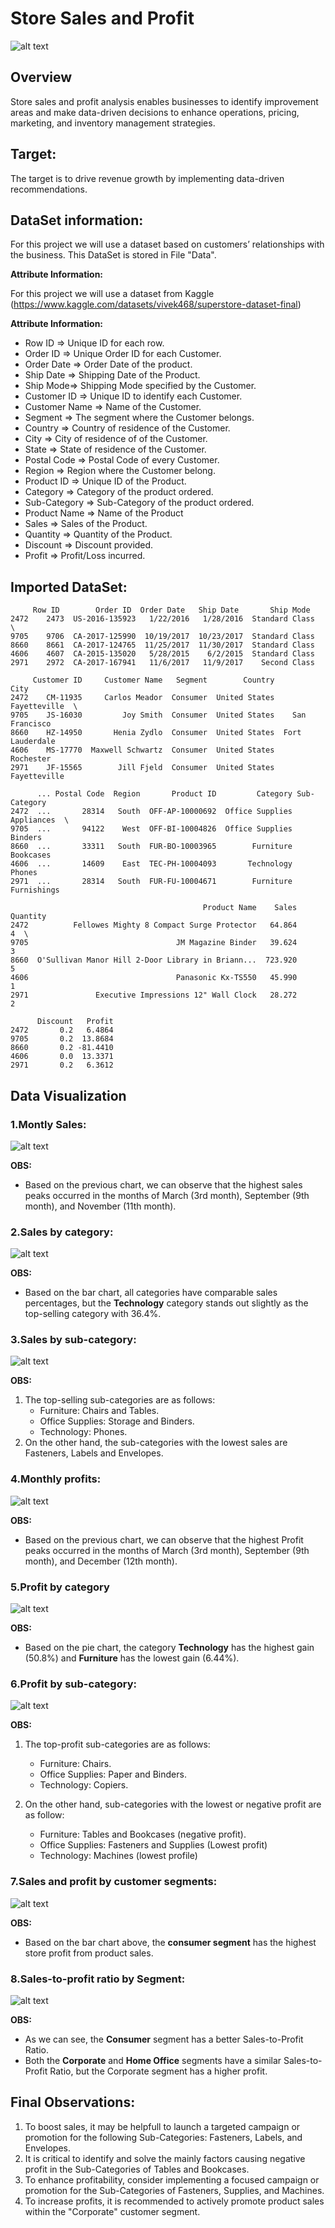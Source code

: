 # **Store Sales and Profit**

![alt text](https://github.com/Cristhian-Ninanya/store_sales_and_profit/blob/main/Images/sales_profit_cover.jpg?raw=true)

## **Overview**

Store sales and profit analysis enables businesses to identify improvement areas and make data-driven decisions to enhance operations, pricing, marketing, and inventory management strategies. 

## **Target:**
The target is to drive revenue growth by implementing data-driven recommendations.

## **DataSet information:**

For this project we will use a dataset based on customers’ relationships with the business. This DataSet is stored in File "Data".

**Attribute Information:**

For this project we will use a dataset from Kaggle (https://www.kaggle.com/datasets/vivek468/superstore-dataset-final)

**Attribute Information:**

* Row ID => Unique ID for each row.
* Order ID => Unique Order ID for each Customer.
* Order Date => Order Date of the product.
* Ship Date => Shipping Date of the Product.
* Ship Mode=> Shipping Mode specified by the Customer.
* Customer ID => Unique ID to identify each Customer.
* Customer Name => Name of the Customer.
* Segment => The segment where the Customer belongs.
* Country => Country of residence of the Customer.
* City => City of residence of of the Customer.
* State => State of residence of the Customer.
* Postal Code => Postal Code of every Customer.
* Region => Region where the Customer belong.
* Product ID => Unique ID of the Product.
* Category => Category of the product ordered.
* Sub-Category => Sub-Category of the product ordered.
* Product Name => Name of the Product
* Sales => Sales of the Product.
* Quantity => Quantity of the Product.
* Discount => Discount provided.
* Profit => Profit/Loss incurred.


## **Imported DataSet:**

```
     Row ID        Order ID  Order Date   Ship Date       Ship Mode   
2472    2473  US-2016-135923   1/22/2016   1/28/2016  Standard Class  \
9705    9706  CA-2017-125990  10/19/2017  10/23/2017  Standard Class   
8660    8661  CA-2017-124765  11/25/2017  11/30/2017  Standard Class   
4606    4607  CA-2015-135020   5/28/2015    6/2/2015  Standard Class   
2971    2972  CA-2017-167941   11/6/2017   11/9/2017    Second Class   

     Customer ID     Customer Name   Segment        Country             City   
2472    CM-11935     Carlos Meador  Consumer  United States     Fayetteville  \
9705    JS-16030         Joy Smith  Consumer  United States    San Francisco   
8660    HZ-14950       Henia Zydlo  Consumer  United States  Fort Lauderdale   
4606    MS-17770  Maxwell Schwartz  Consumer  United States        Rochester   
2971    JF-15565        Jill Fjeld  Consumer  United States     Fayetteville   

      ... Postal Code  Region       Product ID         Category Sub-Category   
2472  ...       28314   South  OFF-AP-10000692  Office Supplies   Appliances  \
9705  ...       94122    West  OFF-BI-10004826  Office Supplies      Binders   
8660  ...       33311   South  FUR-BO-10003965        Furniture    Bookcases   
4606  ...       14609    East  TEC-PH-10004093       Technology       Phones   
2971  ...       28314   South  FUR-FU-10004671        Furniture  Furnishings   

                                           Product Name    Sales  Quantity   
2472          Fellowes Mighty 8 Compact Surge Protector   64.864         4  \
9705                                 JM Magazine Binder   39.624         3   
8660  O'Sullivan Manor Hill 2-Door Library in Briann...  723.920         5   
4606                                 Panasonic Kx-TS550   45.990         1   
2971               Executive Impressions 12" Wall Clock   28.272         2   

      Discount   Profit  
2472       0.2   6.4864  
9705       0.2  13.8684  
8660       0.2 -81.4410  
4606       0.0  13.3371  
2971       0.2   6.3612

```
## **Data Visualization**

### **1.Montly Sales:**

![alt text](https://github.com/Cristhian-Ninanya/store_sales_and_profit/blob/main/Images/monthly_sales.png?raw=true)

**OBS:**
* Based on the previous chart, we can observe that the highest sales peaks occurred in the months of March (3rd month), September (9th month), and November (11th month).

### **2.Sales by category:**

![alt text](https://github.com/Cristhian-Ninanya/store_sales_and_profit/blob/main/Images/sales_category.png?raw=true)

**OBS:**
* Based on the bar chart, all categories have comparable sales percentages, but the **Technology** category stands out slightly as the top-selling category with 36.4%.

### **3.Sales by sub-category:**

![alt text](https://github.com/Cristhian-Ninanya/store_sales_and_profit/blob/main/Images/sales_sub_category.png?raw=true)

**OBS:**

1. The top-selling sub-categories are as follows:
    * Furniture: Chairs and Tables.
    * Office Supplies: Storage and Binders.
    * Technology: Phones.
2. On the other hand, the sub-categories with the lowest sales are Fasteners, Labels and Envelopes.

### **4.Monthly profits:**

![alt text](https://github.com/Cristhian-Ninanya/store_sales_and_profit/blob/main/Images/monthly_profit.png?raw=true)

**OBS:**
* Based on the previous chart, we can observe that the highest Profit peaks occurred in the months of March (3rd month), September (9th month), and December (12th month).

### **5.Profit by category**

![alt text](https://github.com/Cristhian-Ninanya/store_sales_and_profit/blob/main/Images/profit_category.png?raw=true)

**OBS:**
* Based on the pie chart, the category **Technology** has the highest gain (50.8%) and **Furniture** has the lowest gain (6.44%).

### **6.Profit by sub-category:**

![alt text](https://github.com/Cristhian-Ninanya/store_sales_and_profit/blob/main/Images/profit_sub_category.png?raw=true)

**OBS:**

1. The top-profit sub-categories are as follows:
    * Furniture: Chairs.
    * Office Supplies: Paper and Binders.
    * Technology: Copiers.

2. On the other hand, sub-categories with the lowest or negative profit are as follow:
    * Furniture: Tables and Bookcases (negative profit).
    * Office Supplies: Fasteners and Supplies (Lowest profit)
    * Technology: Machines (lowest profile)

### **7.Sales and profit by customer segments:**

![alt text](https://github.com/Cristhian-Ninanya/store_sales_and_profit/blob/main/Images/sales_profit_customer.png?raw=true)

**OBS:**
* Based on the bar chart above, the **consumer segment** has the highest store profit from product sales.

### **8.Sales-to-profit ratio by Segment:**

![alt text](https://github.com/Cristhian-Ninanya/store_sales_and_profit/blob/main/Images/sales_profit_ratio.png?raw=true)

**OBS:**
* As we can see, the **Consumer** segment has a better Sales-to-Profit Ratio.
* Both the **Corporate** and **Home Office** segments have a similar Sales-to-Profit Ratio, but the Corporate segment has a higher profit.

## **Final Observations:**

1. To boost sales, it may be helpfull to launch a targeted campaign or promotion for the following Sub-Categories: Fasteners, Labels, and Envelopes.
2. It is critical to identify and solve the mainly factors causing negative profit in the Sub-Categories of Tables and Bookcases.
3. To enhance profitability, consider implementing a focused campaign or promotion for the Sub-Categories of Fasteners, Supplies, and Machines.
4. To increase profits, it is recommended to actively promote product sales within the "Corporate" customer segment.
